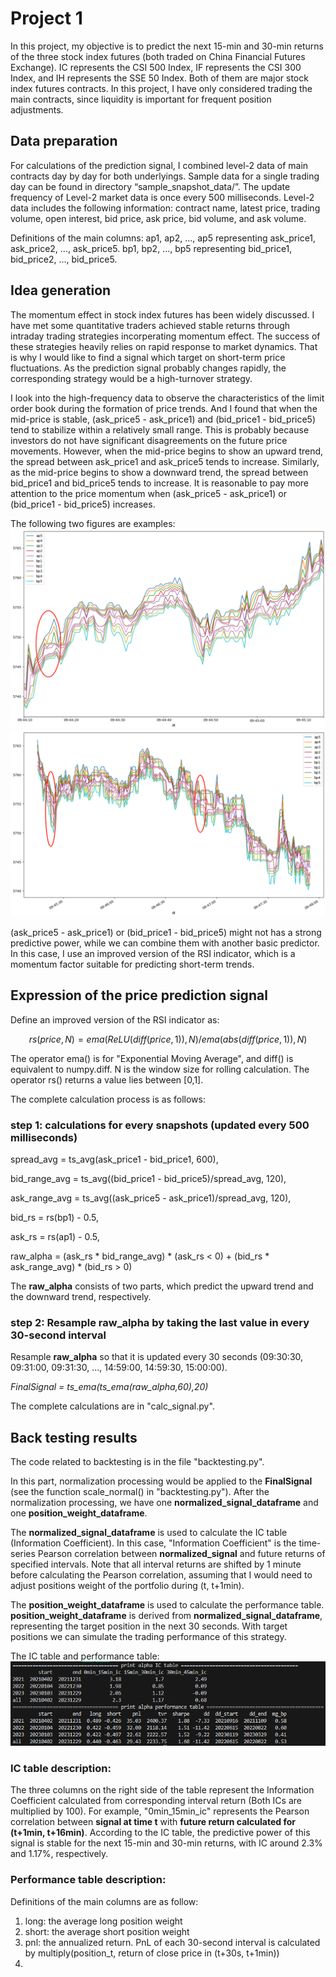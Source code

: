 # Project 1
In this project, my objective is to predict the next 15-min and 30-min returns of the three stock index futures (both traded on China Financial Futures Exchange). IC represents the CSI 500 Index, IF represents the CSI 300 Index, and IH represents the SSE 50 Index. Both of them are major stock index futures contracts. In this project, I have only considered trading the main contracts, since liquidity is important for frequent position adjustments.

## Data preparation
For calculations of the prediction signal, I combined level-2 data of main contracts day by day for both underlyings. Sample data for a single trading day can be found in directory “sample_snapshot_data/”. The update frequency of Level-2 market data is once every 500 milliseconds. Level-2 data includes the following information: contract name, latest price, trading volume, open interest, bid price, ask price, bid volume, and ask volume.

Definitions of the main columns: ap1, ap2, ..., ap5 representing ask_price1, ask_price2, ..., ask_price5. bp1, bp2, ..., bp5 representing bid_price1, bid_price2, ..., bid_price5.

## Idea generation
The momentum effect in stock index futures has been widely discussed. I have met some quantitative traders achieved stable returns through intraday trading strategies incorperating momentum effect. The success of these strategies heavily relies on rapid response to market dynamics. That is why I would like to find a signal which target on short-term price fluctuations. As the prediction signal probably changes rapidly, the corresponding strategy would be a high-turnover strategy.

I look into the high-frequency data to observe the characteristics of the limit order book during the formation of price trends. And I found that when the mid-price is stable, (ask_price5 - ask_price1) and (bid_price1 - bid_price5) tend to stabilize within a relatively small range. This is probably because investors do not have significant disagreements on the future price movements. However, when the mid-price begins to show an upward trend, the spread between ask_price1 and ask_price5 tends to increase. Similarly, as the mid-price begins to show a downward trend, the spread between bid_price1 and bid_price5 tends to increase. It is reasonable to pay more attention to the price momentum when (ask_price5 - ask_price1) or (bid_price1 - bid_price5) increases.

The following two figures are examples:
![upward trend](./images/picture1.png)
![downward trend](./images/picture2.png)

(ask_price5 - ask_price1) or (bid_price1 - bid_price5) might not has a strong predictive power, while we can combine them with another basic predictor. In this case, I use an improved version of the RSI indicator, which is a momentum factor suitable for predicting short-term trends. 

## Expression of the price prediction signal

Define an improved version of the RSI indicator as:

$$
rs(price, N) = ema(ReLU(diff(price,1)), N) / ema(abs(diff(price,1)), N)
$$

The operator ema() is for "Exponential Moving Average", and diff() is equivalent to numpy.diff. N is the window size for rolling calculation. The operator rs() returns a value lies between \[0,1\].

The complete calculation process is as follows:

### step 1: calculations for every snapshots (updated every 500 milliseconds)

spread_avg = ts_avg(ask_price1 - bid_price1, 600), 

bid_range_avg = ts_avg((bid_price1 - bid_price5)/spread_avg, 120),

ask_range_avg = ts_avg((ask_price5 - ask_price1)/spread_avg, 120),

bid_rs = rs(bp1) - 0.5,

ask_rs = rs(ap1) - 0.5,

raw_alpha = (ask_rs * bid_range_avg) * (ask_rs < 0) + (bid_rs * ask_range_avg) * (bid_rs > 0)

The **raw_alpha** consists of two parts, which predict the upward trend and the downward trend, respectively. 

### step 2: Resample raw_alpha by taking the last value in every 30-second interval

Resample **raw_alpha** so that it is updated every 30 seconds (09:30:30, 09:31:00, 09:31:30, ..., 14:59:00, 14:59:30, 15:00:00).

*FinalSignal = ts_ema(ts_ema(raw_alpha,60),20)*

The complete calculations are in "calc_signal.py".

## Back testing results
The code related to backtesting is in the file "backtesting.py".

In this part, normalization processing would be applied to the **FinalSignal** (see the function scale_normal() in "backtesting.py"). After the normalization processing, we have one **normalized_signal_dataframe** and one **position_weight_dataframe**.

The **normalized_signal_dataframe** is used to calculate the IC table (Information Coefficient). In this case, "Information Coefficient" is the time-series Pearson correlation between **normalized_signal** and future returns of specified intervals. Note that all interval returns are shifted by 1 minute before calculating the Pearson correlation, assuming that I would need to adjust positions weight of the portfolio during (t, t+1min).

The **position_weight_dataframe** is used to calculate the performance table. **position_weight_dataframe** is derived from **normalized_signal_dataframe**, representing the target position in the next 30 seconds. With target positions we can simulate the trading performance of this strategy.

The IC table and performance table:
![backtesting](./images/backtest.png)

### IC table description:
The three columns on the right side of the table represent the Information Coefficient calculated from corresponding interval return (Both ICs are multiplied by 100). For example, "0min_15min_ic" represents the Pearson correlation between **signal at time t** with **future return calculated for (t+1min, t+16min)**.
According to the IC table, the predictive power of this signal is stable for the next 15-min and 30-min returns, with IC around 2.3% and 1.17%, respectively.

### Performance table description:
Definitions of the main columns are as follow:
1. long: the average long position weight
2. short: the average short position weight
3. pnl: the annualized return. PnL of each 30-second interval is calculated by multiply(position_t, return of close price in (t+30s, t+1min))
4. 




